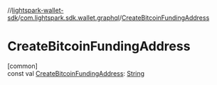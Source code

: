 //[lightspark-wallet-sdk](../../index.md)/[com.lightspark.sdk.wallet.graphql](index.md)/[CreateBitcoinFundingAddress](-create-bitcoin-funding-address.md)

# CreateBitcoinFundingAddress

[common]\
const val [CreateBitcoinFundingAddress](-create-bitcoin-funding-address.md): [String](https://kotlinlang.org/api/latest/jvm/stdlib/kotlin/-string/index.html)
